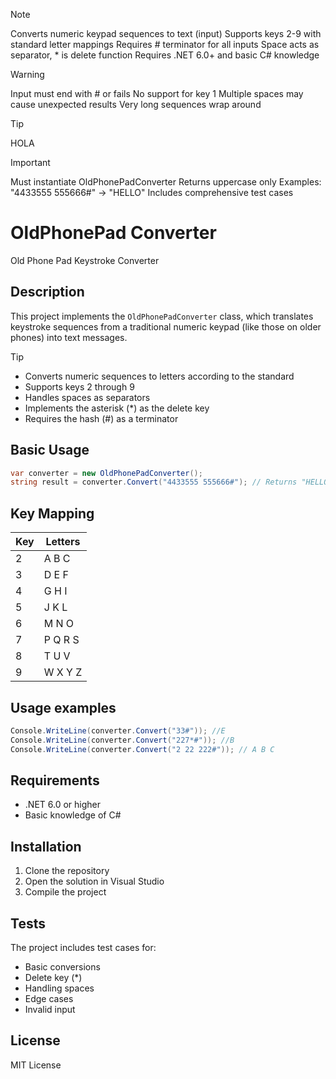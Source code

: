 >[!NOTE]
Converts numeric keypad sequences to text (input)
Supports keys 2-9 with standard letter mappings
Requires # terminator for all inputs
Space acts as separator, * is delete function
Requires .NET 6.0+ and basic C# knowledge

>[!WARNING]
Input must end with # or fails
No support for key 1
Multiple spaces may cause unexpected results
Very long sequences wrap around


>[!TIP]
>HOLA

>[!IMPORTANT]
Must instantiate OldPhonePadConverter
Returns uppercase only
Examples: "4433555 555666#" → "HELLO"
Includes comprehensive test cases

# OldPhonePad Converter

Old Phone Pad Keystroke Converter

## Description

This project implements the `OldPhonePadConverter` class, which translates keystroke sequences from a traditional numeric keypad (like those on older phones) into text messages.


>[!TIP]
- Converts numeric sequences to letters according to the standard
- Supports keys 2 through 9
- Handles spaces as separators
- Implements the asterisk (*) as the delete key
- Requires the hash (#) as a terminator

## Basic Usage

``` csharp
var converter = new OldPhonePadConverter();
string result = converter.Convert("4433555 555666#"); // Returns "HELLO"
```

## Key Mapping

| Key | Letters |
|-------|---------|
| 2 | A B C |
| 3 | D E F |
| 4 | G H I |
| 5 | J K L |
| 6 | M N O |
| 7 | P Q R S |
| 8 | T U V |
| 9 | W X Y Z |

## Usage examples

```csharp
Console.WriteLine(converter.Convert("33#")); //E
Console.WriteLine(converter.Convert("227*#")); //B
Console.WriteLine(converter.Convert("2 22 222#")); // A B C
```

## Requirements

- .NET 6.0 or higher
- Basic knowledge of C#

## Installation

1. Clone the repository
2. Open the solution in Visual Studio
3. Compile the project

## Tests

The project includes test cases for:
- Basic conversions
- Delete key (*)
- Handling spaces
- Edge cases
- Invalid input

## License

MIT License
